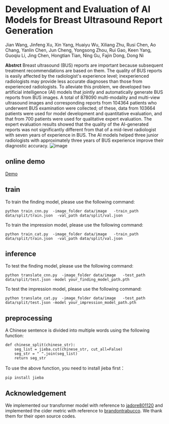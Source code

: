 # Development and Evaluation of AI Models for Breast Ultrasound Report Generation

Jian Wang,
Jinfeng Xu,
Xin Yang,
Huaiyu Wu,
Xiliang Zhu,
Rusi Chen,
Ao Chang,
Yanlin Chen,
Jun Cheng,
Yongsong Zhou,
Rui Gao,
Keen Yang,
Guoqiu Li,
Jing Chen,
Hongtian Tian,
Ning Gu,
Fajin Dong,
Dong Ni

**Abstrct** Breast ultrasound (BUS) reports are important because subsequent treatment recommendations are based on them. The quality of BUS reports is easily affected by the radiologist's experience level; inexperienced radiologists may provide less accurate diagnoses than those from experienced radiologists. To alleviate this problem, we developed two artificial intelligence (AI) models that jointly and automatically generate BUS reports from BUS images. A total of 878090 multi-modality and multi-view ultrasound images and corresponding reports from 104364 patients who underwent BUS examination were collected; of these, data from 103664 patients were used for model development and quantitative evaluation, and that from 700 patients were used for qualitative expert evaluation. The expert evaluation results showed that the quality of the AI-generated reports was not significantly different from that of a mid-level radiologist with seven years of experience in BUS. The AI models helped three junior radiologists with approximately three years of BUS experience improve their diagnostic accuracy.
![image](https://github.com/TIanCat/Breast_US_Report_Generation/blob/main/figure/framework_1.png)

## online demo
[Demo](http://192.168.80.123:5000/)


## train
To train the finding model, please use the following command:
```
python train_cnn.py  -image_folder data/image   -train_path  data/split/train.json  -val_path data/split/val.json
```

To train the impression model, please use the following command:
```
python train_cat.py  -image_folder data/image   -train_path  data/split/train.json  -val_path data/split/val.json
```

## inference
To test the finding model, please use the following command:
```
python translate_cnn.py  -image_folder data/image   -test_path  data/split/test.json -model your_finding_model_path.pth
```

To test the impression model, please use the following command:
```
python translate_cat.py  -image_folder data/image   -test_path  data/split/test.json -model your_impression_model_path.pth
```

## preprocessing
A Chinese sentence is divided into multiple words using the following function:
```
def chinese_split(chinese_str):
    seg_list = jieba.cut(chinese_str, cut_all=False)
    seg_str = " ".join(seg_list)
    return seg_str
```
To use the above function, you need to install jieba first：
```
pip install jieba
```
## Acknowledgement
We implemented our transformer model with reference to [jadore801120](https://github.com/jadore801120/attention-is-all-you-need-pytorch/tree/master) and implemented the cider metric with reference to [brandontrabucco](https://github.com/brandontrabucco/cider). We thank them for their open source codes.
